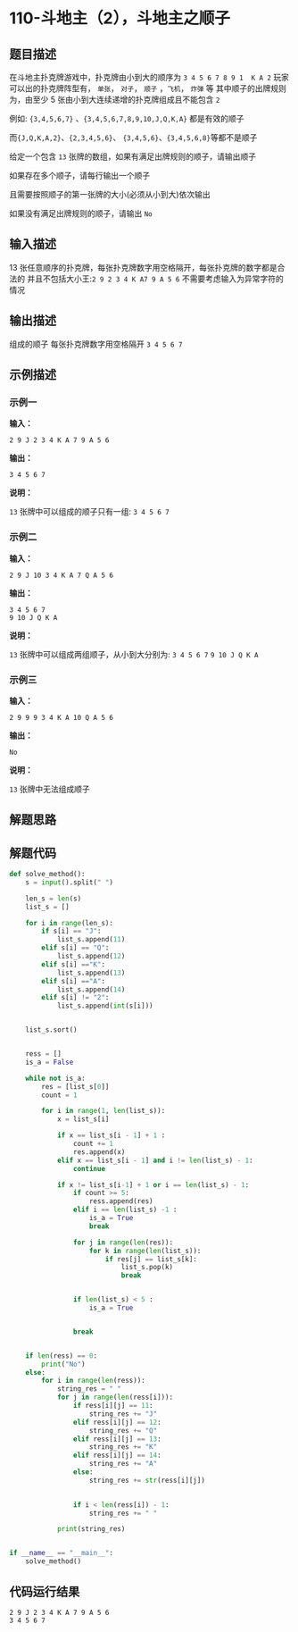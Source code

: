 #  110-斗地主（2），斗地主之顺子

## 题目描述

在斗地主扑克牌游戏中，扑克牌由小到大的顺序为 `3 4 5 6 7 8 9 1  K A 2`
玩家可以出的扑克牌阵型有， `单张`， `对子`， `顺子` ，`飞机`， `炸弹` 等
其中顺子的出牌规则为，由至少 5 张由小到大连续递增的扑克牌组成且不能包含 `2`

例如: `{3,4,5,6,7}` 、`{3,4,5,6,7,8,9,10,J,Q,K,A}` 都是有效的顺子

而`{J,Q,K,A,2}`、`{2,3,4,5,6}`、 `{3,4,5,6}`、`{3,4,5,6,8}`等都不是顺子

给定一个包含 `13` 张牌的数组，如果有满足出牌规则的顺子，请输出顺子

如果存在多个顺子，请每行输出一个顺子

且需要按照顺子的第一张牌的大小(必须从小到大)依次输出

如果没有满足出牌规则的顺子，请输出 `No`

## 输入描述

13 张任意顺序的扑克牌，每张扑克牌数字用空格隔开，每张扑克牌的数字都是合法的
并且不包括大小王:`2 9 2 3 4 K A7 9 A 5 6`
不需要考虑输入为异常字符的情况

## 输出描述

组成的顺子 每张扑克牌数字用空格隔开 `3 4 5 6 7`

## 示例描述

### 示例一

**输入：**

```
2 9 J 2 3 4 K A 7 9 A 5 6
```

**输出：**

```
3 4 5 6 7
```

**说明：**  

`13` 张牌中可以组成的顺子只有一组: `3 4 5 6 7`

### 示例二

**输入：**

```
2 9 J 10 3 4 K A 7 Q A 5 6
```

**输出：**

```
3 4 5 6 7
9 10 J Q K A
```

**说明：**  

`13` 张牌中可以组成两组顺子，从小到大分别为:
 `3 4 5 6 7`
`9 10 J Q K A`

### 示例三

**输入：**

```
2 9 9 9 3 4 K A 10 Q A 5 6
```

**输出：**

```
No
```

**说明：**  

`13` 张牌中无法组成顺子

## 解题思路



## 解题代码

```python
def solve_method():
	s = input().split(" ")

	len_s = len(s)
	list_s = []

	for i in range(len_s):
		if s[i] == "J":
			list_s.append(11)
		elif s[i] == "Q":
			list_s.append(12)
		elif s[i] =="K":
			list_s.append(13)
		elif s[i] =="A":
			list_s.append(14)
		elif s[i] != "2":
			list_s.append(int(s[i]))


	list_s.sort()


	ress = []
	is_a = False

	while not is_a:
		res = [list_s[0]]
		count = 1

		for i in range(1, len(list_s)):
			x = list_s[i]

			if x == list_s[i - 1] + 1 :
				count += 1
				res.append(x)
			elif x == list_s[i - 1] and i != len(list_s) - 1:
				continue

			if x != list_s[i-1] + 1 or i == len(list_s) - 1:
				if count >= 5:
					ress.append(res)
				elif i == len(list_s) -1 :
					is_a = True
					break

				for j in range(len(res)):
					for k in range(len(list_s)):
						if res[j] == list_s[k]:
							list_s.pop(k)
							break


				if len(list_s) < 5 :
					is_a = True


				break


	if len(ress) == 0:
		print("No")
	else:
		for i in range(len(ress)):
			string_res = " "
			for j in range(len(ress[i])):
				if ress[i][j] == 11:
					string_res += "J"
				elif ress[i][j] == 12:
					string_res += "Q"
				elif ress[i][j] == 13:
					string_res += "K"
				elif ress[i][j] == 14:
					string_res += "A"
				else:
					string_res += str(ress[i][j])
				

				if i < len(ress[i]) - 1:
					string_res += " "

			print(string_res)


if __name__ == "__main__":
	solve_method()
```

## 代码运行结果

```
2 9 J 2 3 4 K A 7 9 A 5 6
3 4 5 6 7
```

